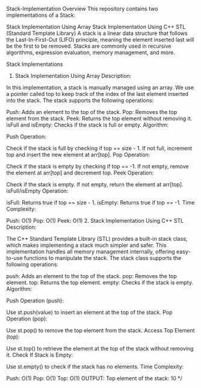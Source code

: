 Stack-Implementation
Overview
This repository contains two implementations of a Stack:

Stack Implementation Using Array
Stack Implementation Using C++ STL (Standard Template Library)
A stack is a linear data structure that follows the Last-In-First-Out (LIFO) principle, meaning the element inserted last will be the first to be removed. Stacks are commonly used in recursive algorithms, expression evaluation, memory management, and more.

Stack Implementations
1. Stack Implementation Using Array
Description:

In this implementation, a stack is manually managed using an array. We use a pointer called top to keep track of the index of the last element inserted into the stack. The stack supports the following operations:

Push: Adds an element to the top of the stack.
Pop: Removes the top element from the stack.
Peek: Returns the top element without removing it.
isFull and isEmpty: Checks if the stack is full or empty.
Algorithm:

Push Operation:

Check if the stack is full by checking if top == size - 1.
If not full, increment top and insert the new element at arr[top].
Pop Operation:

Check if the stack is empty by checking if top == -1.
If not empty, remove the element at arr[top] and decrement top.
Peek Operation:

Check if the stack is empty.
If not empty, return the element at arr[top].
isFull/isEmpty Operation:

isFull: Returns true if top == size - 1.
isEmpty: Returns true if top == -1.
Time Complexity:

Push: O(1)
Pop: O(1)
Peek: O(1)
2. Stack Implementation Using C++ STL
Description:

The C++ Standard Template Library (STL) provides a built-in stack class, which makes implementing a stack much simpler and safer. This implementation handles all memory management internally, offering easy-to-use functions to manipulate the stack. The stack class supports the following operations:

push: Adds an element to the top of the stack.
pop: Removes the top element.
top: Returns the top element.
empty: Checks if the stack is empty.
Algorithm:

Push Operation (push):

Use st.push(value) to insert an element at the top of the stack.
Pop Operation (pop):

Use st.pop() to remove the top element from the stack.
Access Top Element (top):

Use st.top() to retrieve the element at the top of the stack without removing it.
Check If Stack is Empty:

Use st.empty() to check if the stack has no elements.
Time Complexity:

Push: O(1)
Pop: O(1)
Top: O(1) OUTPUT: Top element of the stack: 10 */
